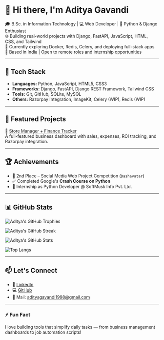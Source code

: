 # 👋 Hi there, I'm Aditya Gavandi

🎓 B.Sc. in Information Technology | 💻 Web Developer | 🐍 Python & Django Enthusiast  
🌐 Building real-world projects with Django, FastAPI, JavaScript, HTML, CSS, and Tailwind  
🔭 Currently exploring Docker, Redis, Celery, and deploying full-stack apps  
📍 Based in India | Open to remote roles and internship opportunities

---

## 🚀 Tech Stack

- **Languages:** Python, JavaScript, HTML5, CSS3
- **Frameworks:** Django, FastAPI, Django REST Framework, Tailwind CSS
- **Tools:** Git, GitHub, SQLite, MySQL
- **Others:** Razorpay Integration, ImageKit, Celery (WIP), Redis (WIP)

---

## 📌 Featured Projects

🔹 [Store Manager + Finance Tracker](https://github.com/adityagavandi2003/store-manager)  
A full-featured business dashboard with sales, expenses, ROI tracking, and Razorpay integration.

---

## 🏆 Achievements

- 🥈 2nd Place – Social Media Web Project Competition (`Dashavatar`)
- ✅ Completed Google's **Crash Course on Python**
- 💼 Internship as Python Developer @ SoftMusk Info Pvt. Ltd.

---

## 📊 GitHub Stats

![Aditya's GitHub Trophies](https://github-profile-trophy.vercel.app/?username=adityagavandi2003&theme=gruvbox&no-frame=true&no-bg=true&margin-w=10)

![Aditya's GitHub Streak](https://streak-stats.demolab.com/?user=adityagavandi2003&theme=gruvbox&hide_border=true)

![Aditya's GitHub Stats](https://github-readme-stats.vercel.app/api?username=adityagavandi2003&show_icons=true&theme=gruvbox&hide_border=true)

![Top Langs](https://github-readme-stats.vercel.app/api/top-langs/?username=adityagavandi2003&layout=compact&theme=gruvbox&hide_border=true)

---

## 📫 Let's Connect

- 🔗 [LinkedIn](https://www.linkedin.com/in/adityagavandi)
- 💻 [GitHub](https://github.com/adityagavandi2003)
- 📧 Mail: adityagavandi1998@gmail.com
---

### ⚡ Fun Fact  
I love building tools that simplify daily tasks — from business management dashboards to job automation scripts!
